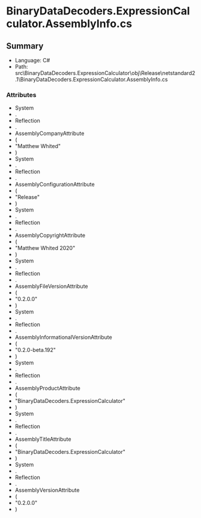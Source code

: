 ﻿# BinaryDataDecoders.ExpressionCalculator.AssemblyInfo.cs

## Summary

* Language: C#
* Path: src\BinaryDataDecoders.ExpressionCalculator\obj\Release\netstandard2.1\BinaryDataDecoders.ExpressionCalculator.AssemblyInfo.cs

### Attributes

 - System
 - .
 - Reflection
 - .
 - AssemblyCompanyAttribute
 - (
 - "Matthew Whited"
 - )
 - System
 - .
 - Reflection
 - .
 - AssemblyConfigurationAttribute
 - (
 - "Release"
 - )
 - System
 - .
 - Reflection
 - .
 - AssemblyCopyrightAttribute
 - (
 - "Matthew Whited 2020"
 - )
 - System
 - .
 - Reflection
 - .
 - AssemblyFileVersionAttribute
 - (
 - "0.2.0.0"
 - )
 - System
 - .
 - Reflection
 - .
 - AssemblyInformationalVersionAttribute
 - (
 - "0.2.0-beta.192"
 - )
 - System
 - .
 - Reflection
 - .
 - AssemblyProductAttribute
 - (
 - "BinaryDataDecoders.ExpressionCalculator"
 - )
 - System
 - .
 - Reflection
 - .
 - AssemblyTitleAttribute
 - (
 - "BinaryDataDecoders.ExpressionCalculator"
 - )
 - System
 - .
 - Reflection
 - .
 - AssemblyVersionAttribute
 - (
 - "0.2.0.0"
 - )

